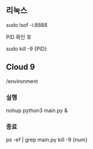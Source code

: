 ## 리눅스

sudo lsof -i:8888

PID 확인 후 

sudo kill -9 {PID}

## Cloud 9
/environment
### 실행
nohup python3 main.py &

### 종료
ps -ef | grep main.py
kill -9 {num}
